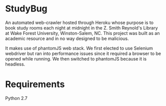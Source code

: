 StudyBug
========

An automated web-crawler hosted through Heroku whose purpose is to book study rooms each night at midnight in the Z. Smith Reynold's Library at Wake Forest University, Winston-Salem, NC. This project was built as an academic resource and in no way designed to be malicious. 

It makes use of phantomJS web stack. We first elected to use Selenium webdriver but ran into performance issues since it required a browser to be opened while running. We then switched to phantomJS because it is headless.

Requirements
========

Python 2.7
